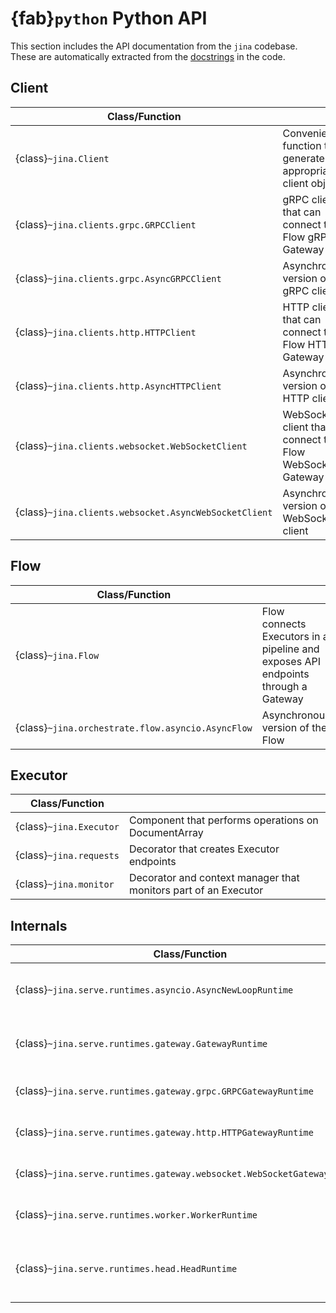 # {fab}`python` Python API

This section includes the API documentation from the `jina` codebase. These are automatically extracted from the [docstrings](https://peps.python.org/pep-0257/) in the code.

## Client
| Class/Function                                        |                                                             |
|-------------------------------------------------------|-------------------------------------------------------------|
| {class}`~jina.Client`                                 | Convenience function to generate appropriate client object  |
| {class}`~jina.clients.grpc.GRPCClient`                | gRPC client that can connect to Flow gRPC Gateway           |
| {class}`~jina.clients.grpc.AsyncGRPCClient`           | Asynchronous version of  gRPC client                        |
| {class}`~jina.clients.http.HTTPClient`                | HTTP client that can connect to Flow HTTP Gateway           |
| {class}`~jina.clients.http.AsyncHTTPClient`           | Asynchronous version of HTTP client                         |
| {class}`~jina.clients.websocket.WebSocketClient`      | WebSocket client that can connect to Flow WebSocket Gateway |
| {class}`~jina.clients.websocket.AsyncWebSocketClient` | Asynchronous version of WebSocket client                    |


## Flow
| Class/Function                                        |                                                                                   |
|-------------------------------------------------------|-----------------------------------------------------------------------------------|
| {class}`~jina.Flow`                                   | Flow connects Executors in a pipeline and exposes API endpoints through a Gateway |
| {class}`~jina.orchestrate.flow.asyncio.AsyncFlow`     | Asynchronous version of the Flow                                                  |

## Executor
| Class/Function          |                                                                 |
|-------------------------|-----------------------------------------------------------------|
| {class}`~jina.Executor` | Component that performs operations on DocumentArray             |
| {class}`~jina.requests` | Decorator that creates Executor endpoints                       |
| {class}`~jina.monitor`  | Decorator and context manager that monitors part of an Executor |


## Internals
| Class/Function                                                          |                                               |
|-------------------------------------------------------------------------|-----------------------------------------------|
| {class}`~jina.serve.runtimes.asyncio.AsyncNewLoopRuntime`               | Base runtime of all Jina components           |
| {class}`~jina.serve.runtimes.gateway.GatewayRuntime`                    | Base runtime of all Jina Gateways             |
| {class}`~jina.serve.runtimes.gateway.grpc.GRPCGatewayRuntime`           | gRPC Gateway runtime                          |
| {class}`~jina.serve.runtimes.gateway.http.HTTPGatewayRuntime`           | HTTP Gateway runtime                          |
| {class}`~jina.serve.runtimes.gateway.websocket.WebSocketGatewayRuntime` | WebSocket Gateway runtime                     |
| {class}`~jina.serve.runtimes.worker.WorkerRuntime`                      | Runtime running an Executor                   |
| {class}`~jina.serve.runtimes.head.HeadRuntime`                          | Runtime that coordinate shards of an Executor |
